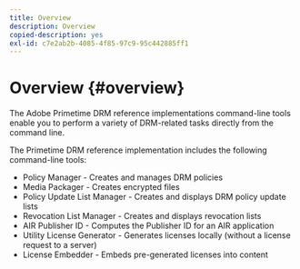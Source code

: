 ```yaml
---
title: Overview
description: Overview
copied-description: yes
exl-id: c7e2ab2b-4085-4f85-97c9-95c442885ff1
---
```

# Overview {#overview}

The Adobe Primetime DRM reference implementations command-line tools enable you to perform a variety of DRM-related tasks directly from the command line.

The Primetime DRM reference implementation includes the following command-line tools:

* Policy Manager - Creates and manages DRM policies 
* Media Packager - Creates encrypted files 
* Policy Update List Manager - Creates and displays DRM policy update lists 
* Revocation List Manager - Creates and displays revocation lists 
* AIR Publisher ID - Computes the Publisher ID for an AIR application 
* Utility License Generator - Generates licenses locally (without a license request to a server) 
* License Embedder - Embeds pre-generated licenses into content
